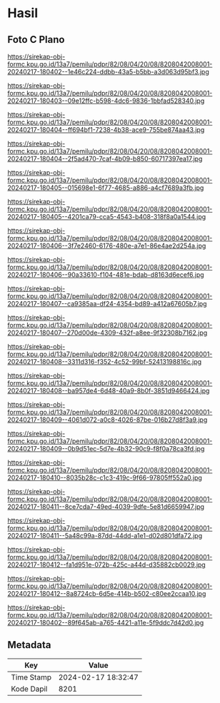 # Hasil

## Foto C Plano

https://sirekap-obj-formc.kpu.go.id/13a7/pemilu/pdpr/82/08/04/20/08/8208042008001-20240217-180402--1e46c224-ddbb-43a5-b5bb-a3d063d95bf3.jpg

https://sirekap-obj-formc.kpu.go.id/13a7/pemilu/pdpr/82/08/04/20/08/8208042008001-20240217-180403--09e12ffc-b598-4dc6-9836-1bbfad528340.jpg

https://sirekap-obj-formc.kpu.go.id/13a7/pemilu/pdpr/82/08/04/20/08/8208042008001-20240217-180404--ff694bf1-7238-4b38-ace9-755be874aa43.jpg

https://sirekap-obj-formc.kpu.go.id/13a7/pemilu/pdpr/82/08/04/20/08/8208042008001-20240217-180404--2f5ad470-7caf-4b09-b850-60717397ea17.jpg

https://sirekap-obj-formc.kpu.go.id/13a7/pemilu/pdpr/82/08/04/20/08/8208042008001-20240217-180405--015698e1-6f77-4685-a886-a4cf7689a3fb.jpg

https://sirekap-obj-formc.kpu.go.id/13a7/pemilu/pdpr/82/08/04/20/08/8208042008001-20240217-180405--4201ca79-cca5-4543-b408-318f8a0a1544.jpg

https://sirekap-obj-formc.kpu.go.id/13a7/pemilu/pdpr/82/08/04/20/08/8208042008001-20240217-180406--3f7e2460-6176-480e-a7e1-86e4ae2d254a.jpg

https://sirekap-obj-formc.kpu.go.id/13a7/pemilu/pdpr/82/08/04/20/08/8208042008001-20240217-180406--90a33610-f104-481e-bdab-d8163d6ecef6.jpg

https://sirekap-obj-formc.kpu.go.id/13a7/pemilu/pdpr/82/08/04/20/08/8208042008001-20240217-180407--ca9385aa-df24-4354-bd89-a412a67605b7.jpg

https://sirekap-obj-formc.kpu.go.id/13a7/pemilu/pdpr/82/08/04/20/08/8208042008001-20240217-180407--270d00de-4309-432f-a8ee-9f32308b7162.jpg

https://sirekap-obj-formc.kpu.go.id/13a7/pemilu/pdpr/82/08/04/20/08/8208042008001-20240217-180408--3311d316-f352-4c52-99bf-52413198816c.jpg

https://sirekap-obj-formc.kpu.go.id/13a7/pemilu/pdpr/82/08/04/20/08/8208042008001-20240217-180408--ba957de4-6d48-40a9-8b0f-3851d9466424.jpg

https://sirekap-obj-formc.kpu.go.id/13a7/pemilu/pdpr/82/08/04/20/08/8208042008001-20240217-180409--4061d072-a0c8-4026-87be-016b27d8f3a9.jpg

https://sirekap-obj-formc.kpu.go.id/13a7/pemilu/pdpr/82/08/04/20/08/8208042008001-20240217-180409--0b9d51ec-5d7e-4b32-90c9-f8f0a78ca3fd.jpg

https://sirekap-obj-formc.kpu.go.id/13a7/pemilu/pdpr/82/08/04/20/08/8208042008001-20240217-180410--8035b28c-c1c3-419c-9f66-97805ff552a0.jpg

https://sirekap-obj-formc.kpu.go.id/13a7/pemilu/pdpr/82/08/04/20/08/8208042008001-20240217-180411--8ce7cda7-49ed-4039-9dfe-5e81d6659947.jpg

https://sirekap-obj-formc.kpu.go.id/13a7/pemilu/pdpr/82/08/04/20/08/8208042008001-20240217-180411--5a48c99a-87dd-44dd-a1e1-d02d801dfa72.jpg

https://sirekap-obj-formc.kpu.go.id/13a7/pemilu/pdpr/82/08/04/20/08/8208042008001-20240217-180412--fa1d951e-072b-425c-a44d-d35882cb0029.jpg

https://sirekap-obj-formc.kpu.go.id/13a7/pemilu/pdpr/82/08/04/20/08/8208042008001-20240217-180412--8a8724cb-6d5e-414b-b502-c80ee2ccaa10.jpg

https://sirekap-obj-formc.kpu.go.id/13a7/pemilu/pdpr/82/08/04/20/08/8208042008001-20240217-180402--89f645ab-a765-4421-a11e-5f9ddc7d42d0.jpg


## Metadata

| Key        | Value               |
| ---------- | ------------------- |
| Time Stamp | 2024-02-17 18:32:47 |
| Kode Dapil | 8201                |



